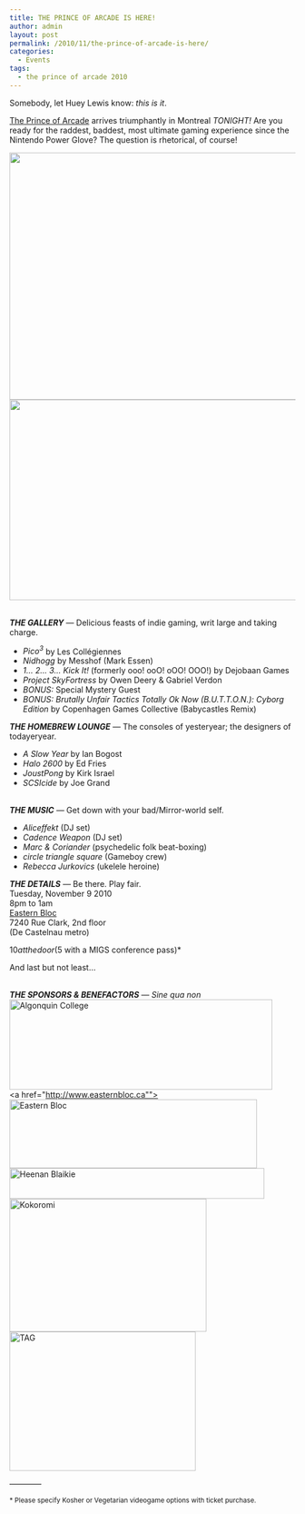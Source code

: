 ```yaml
---
title: THE PRINCE OF ARCADE IS HERE!
author: admin
layout: post
permalink: /2010/11/the-prince-of-arcade-is-here/
categories:
  - Events
tags:
  - the prince of arcade 2010
---
```

Somebody, let Huey Lewis know: *this is it*.

[The Prince of Arcade][1] arrives triumphantly in Montreal *TONIGHT!* Are you ready for the raddest, baddest, most ultimate gaming experience since the Nintendo Power Glove? The question is rhetorical, of course!

<img src="{{ site.baseurl }}/{{ site.oldwpdir }}/uploads/2010/11/princeofarcade_webflyer_600.png" alt="" title="princeofarcade_webflyer_600" width="600" height="435" class="aligncenter size-full wp-image-107" />  
<img src="{{ site.baseurl }}/{{ site.oldwpdir }}/uploads/2010/11/princeofarcade_flyer_back.jpg" alt="" title="princeofarcade_flyer_back" width="600" height="353" class="aligncenter size-full wp-image-105" />

<a name="princeofarcade2010-games"></a>  
***THE GALLERY*** &#8212; Delicious feasts of indie gaming, writ large and taking charge.  
- *Pico<sup>3</sup>* by Les Coll&eacute;giennes  
- *Nidhogg* by Messhof (Mark Essen)  
- *1&#8230; 2&#8230; 3&#8230; Kick It!* (formerly ooo! ooO! oOO! OOO!) by Dejobaan Games  
- *Project SkyFortress* by Owen Deery &#038; Gabriel Verdon  
- *BONUS:* Special Mystery Guest  
- *BONUS:* *Brutally Unfair Tactics Totally Ok Now (B.U.T.T.O.N.): Cyborg Edition* by Copenhagen Games Collective (Babycastles Remix)

***THE HOMEBREW LOUNGE*** &#8212; The consoles of yesteryear; the designers of todayeryear.  
- *A Slow Year* by Ian Bogost  
- *Halo 2600* by Ed Fries  
- *JoustPong* by Kirk Israel  
- *SCSIcide* by Joe Grand

<a name="princeofarcade2010-music"></a>  
***THE MUSIC*** &#8212; Get down with your bad/Mirror-world self.  
- *Aliceffekt* (DJ set)  
- *Cadence Weapon* (DJ set)  
- *Marc &#038; Coriander* (psychedelic folk beat-boxing)  
- *circle triangle square* (Gameboy crew)  
- *Rebecca Jurkovics* (ukelele heroine)

***THE DETAILS*** &#8212; Be there. Play fair.  
Tuesday, November 9 2010  
8pm to 1am  
[Eastern Bloc][2]  
7240 Rue Clark, 2nd floor  
(De Castelnau metro)

$10 at the door ($5 with a MIGS conference pass)*

And last but not least&#8230;

<a name="princeofarcade2010-sponsors"></a>  
***THE SPONSORS &#038; BENEFACTORS*** &#8212; *Sine qua non*  
[<img src="{{ site.baseurl }}/{{ site.oldwpdir }}/uploads/2010/11/AlgonquinCollege-logo.jpg" alt="Algonquin College" title="Algonquin College" width="463" height="159" class="aligncenter size-full wp-image-111" />][3]  
<a href="http://www.easternbloc.ca""><img src="{{ site.baseurl }}/{{ site.oldwpdir }}/uploads/2010/11/EasternBloc-logo.jpg" alt="Eastern Bloc" title="EasternBloc" width="436" height="121" class="aligncenter size-full wp-image-113" /></a>  
[<img src="{{ site.baseurl }}/{{ site.oldwpdir }}/uploads/2010/11/HeenanBlaikie-logo.png" alt="Heenan Blaikie" title="Heenan Blaikie" width="449" height="54" class="aligncenter size-full wp-image-108" />][4]  
[<img src="{{ site.baseurl }}/{{ site.oldwpdir }}/uploads/2010/11/Kokoromi-logo.jpg" alt="Kokoromi" title="Kokoromi" width="347" height="234" class="aligncenter size-full wp-image-110" />][5]  
[<img src="{{ site.baseurl }}/{{ site.oldwpdir }}/uploads/2010/11/TAG-logo.jpg" alt="TAG" title="TAG" width="328" height="245" class="aligncenter size-full wp-image-114" />][6]

&#8212;&#8212;&#8212;&#8212;

<p style="font-size: smaller;">
  * Please specify Kosher or Vegetarian videogame options with ticket purchase.
</p>

 [1]: http://www.montrealindies.com/?p=83
 [2]: http://www.easternbloc.ca
 [3]: http://www.algonquincollege.com/
 [4]: http://www.heenan.ca
 [5]: http://www.kokoromi.org
 [6]: http://www.tag.hexagram.ca/